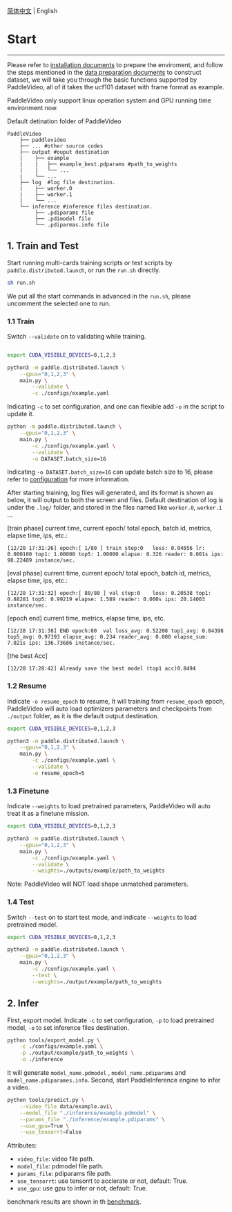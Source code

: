 [简体中文](../zh-CN/getting_started.md) | English

# Start
---

Please refer to [installation documents](./install.md) to prepare the enviroment, and follow the steps mentioned in the [data preparation documents](./dataset/) to construct dataset, we will take you through the basic functions supported by PaddleVideo, all of it takes the ucf101 dataset with frame format as example.

PaddleVideo only support linux operation system and GPU running time environment now.

Default detination folder of PaddleVideo

```
PaddleVideo
    ├── paddlevideo
    ├── ... #other source codes
    ├── output #ouput destination
    |    ├── example
    |    |   ├── example_best.pdparams #path_to_weights
    |    |   └── ...    
    |    └── ...    
    ├── log  #log file destination.
    |    ├── worker.0
    |    ├── worker.1
    |    └── ...    
    └── inference #inference files destination.
         ├── .pdiparams file
         ├── .pdimodel file
         └── .pdiparmas.info file
```

<a name="1"></a>
## 1. Train and Test

Start running multi-cards training scripts or test scripts by `paddle.distributed.launch`, or run the `run.sh` directly.

```bash
sh run.sh
```

We put all the start commands in advanced in the ```run.sh```, please uncomment the selected one to run.


<a name="model_train"></a>
### 1.1 Train

Switch `--validate` on to validating while training.

```bash

export CUDA_VISIBLE_DEVICES=0,1,2,3

python3 -m paddle.distributed.launch \
    --gpus="0,1,2,3" \
    main.py \
        --validate \
        -c ./configs/example.yaml
```

Indicating `-c` to set configuration, and one can flexible add `-o` in the script to update it.

```bash
python -m paddle.distributed.launch \
    --gpus="0,1,2,3" \
    main.py \
        -c ./configs/example.yaml \
        --validate \
        -o DATASET.batch_size=16
```
Indicating `-o DATASET.batch_size=16` can update batch size to 16, please refer to [configuration](tutorials/config.md) for more information.

After starting training, log files will generated, and its format is shown as below, it will output to both the screen and files. Default destination of log is under the `.log/` folder, and stored in the files named like `worker.0`, `worker.1` ...

[train phase] current time, current epoch/ total epoch, batch id, metrics, elapse time, ips, etc.:

    [12/28 17:31:26] epoch:[ 1/80 ] train step:0   loss: 0.04656 lr: 0.000100 top1: 1.00000 top5: 1.00000 elapse: 0.326 reader: 0.001s ips: 98.22489 instance/sec.

[eval phase] current time, current epoch/ total epoch, batch id, metrics, elapse time, ips, etc.:


    [12/28 17:31:32] epoch:[ 80/80 ] val step:0    loss: 0.20538 top1: 0.88281 top5: 0.99219 elapse: 1.589 reader: 0.000s ips: 20.14003 instance/sec.


[epoch end] current time, metrics, elapse time, ips, etc.
 
    [12/28 17:31:38] END epoch:80  val loss_avg: 0.52208 top1_avg: 0.84398 top5_avg: 0.97393 elapse_avg: 0.234 reader_avg: 0.000 elapse_sum: 7.021s ips: 136.73686 instance/sec.

[the best Acc]  

    [12/28 17:28:42] Already save the best model (top1 acc)0.8494

<a name="model_resume"></a>
### 1.2 Resume

Indicate `-o resume_epoch` to resume, It will training from ```resume_epoch``` epoch, PaddleVideo will auto load optimizers parameters and checkpoints from `./output` folder, as it is the default output destination.

```bash
export CUDA_VISIBLE_DEVICES=0,1,2,3

python3 -m paddle.distributed.launch \
    --gpus="0,1,2,3" \
    main.py \
        -c ./configs/example.yaml \
        --validate \
        -o resume_epoch=5

```

<a name="model_finetune"></a>
### 1.3 Finetune

Indicate `--weights` to load pretrained parameters, PaddleVideo will auto treat it as a finetune mission.

```bash
export CUDA_VISIBLE_DEVICES=0,1,2,3

python3 -m paddle.distributed.launch \
    --gpus="0,1,2,3" \
    main.py \
        -c ./configs/example.yaml \
        --validate \
        --weights=./outputs/example/path_to_weights
```

Note: PaddleVideo will NOT load shape unmatched parameters.

<a name="model_test"></a>
### 1.4 Test

Switch `--test` on to start test mode, and indicate `--weights` to load pretrained model.

```bash
export CUDA_VISIBLE_DEVICES=0,1,2,3

python3 -m paddle.distributed.launch \
    --gpus="0,1,2,3" \
    main.py \
        -c ./configs/example.yaml \
        --test \
        --weights=./output/example/path_to_weights
```



<a name="model_inference"></a>
## 2. Infer

First, export model.
Indicate `-c` to set configuration, `-p` to load pretrained model, `-o` to set inference files destination.

```bash
python tools/export_model.py \
    -c ./configs/example.yaml \
    -p ./output/example/path_to_weights \
    -o ./inference
```


It will generate `model_name.pdmodel` , `model_name.pdiparams` and `model_name.pdiparames.info`.
Second, start PaddleInference engine to infer a video.

```bash
python tools/predict.py \
    --video_file data/example.avi\
    --model_file "./inference/example.pdmodel" \
    --params_file "./inference/example.pdiparams" \
    --use_gpu=True \
    --use_tensorrt=False
```

Attributes:
+ `video_file`: video file path.
+ `model_file`: pdmodel file path.
+ `params_file`: pdiparams file path.
+ `use_tensorrt`: use tensorrt to acclerate or not, default: True.
+ `use_gpu`: use gpu to infer or not, default: True.

benchmark results are shown in th [benchmark](./benchmark.md).

